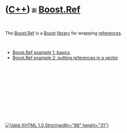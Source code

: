 



 

 

 

 

 

([C++](Cpp.htm)) ![Boost](PicBoost.png) [Boost.Ref](CppBoostRef.htm)
====================================================================

 

The [Boost.Ref](CppBoostRef.htm) is a [Boost](CppBoost.htm)
[library](CppLibrary.htm) for wrapping [references](CppReference.htm).

 

-   [Boost.Ref example 1: basics](CppRefExample1.htm)
-   [Boost.Ref example 2: putting references in a
    vector](CppRefExample2.htm)

 

 

 

 

 





 

[![Valid XHTML 1.0 Strict](valid-xhtml10.png){width="88"
height="31"}](http://validator.w3.org/check?uri=referer)
